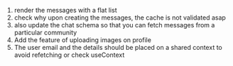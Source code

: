 1. render the messages with a flat list
2. check why upon creating the messages, the cache is not validated asap
3. also update the chat schema so that you can fetch messages from a particular community
4. Add the feature of uploading images on profile
5. The user email and the details should be placed on a shared context to avoid refetching or check useContext
